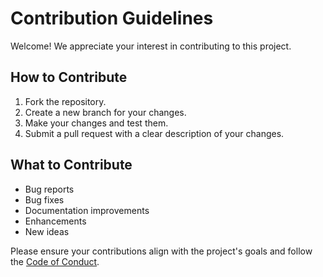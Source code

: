 # Contribution Guidelines

Welcome! We appreciate your interest in contributing to this project.

## How to Contribute
1. Fork the repository.
2. Create a new branch for your changes.
3. Make your changes and test them.
4. Submit a pull request with a clear description of your changes.

## What to Contribute
- Bug reports
- Bug fixes
- Documentation improvements
- Enhancements
- New ideas

Please ensure your contributions align with the project's goals and follow the [Code of Conduct](CODE_OF_CONDUCT.md).